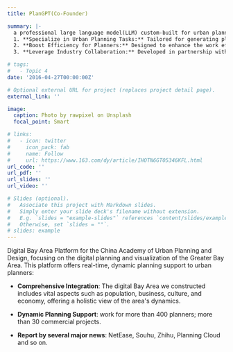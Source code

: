 ```yaml
---
title: PlanGPT(Co-Founder)

summary: |-
  a professional large language model(LLM) custom-built for urban planning, aiming to:     
  1. **Specialize in Urban Planning Tasks:** Tailored for generating planning texts, information retrieval, and document evaluation specific to city planning.    
  2. **Boost Efficiency for Planners:** Designed to enhance the work efficiency of urban planning professionals by addressing their unique challenges.      
  3. **Leverage Industry Collaboration:** Developed in partnership with the China Urban Planning & Design, our co-planner project integrates industry-specific insights and technologies, culminating in a successful venture securing 600,000 RMB in funding. 

# tags:
#   - Topic 4
date: '2016-04-27T00:00:00Z'

# Optional external URL for project (replaces project detail page).
external_link: ''

image:
  caption: Photo by rawpixel on Unsplash
  focal_point: Smart

# links:
#   - icon: twitter
#     icon_pack: fab
#     name: Follow
#     url: https://www.163.com/dy/article/IHOTN6GT05346KFL.html
url_code: ''
url_pdf: ''
url_slides: ''
url_video: ''

# Slides (optional).
#   Associate this project with Markdown slides.
#   Simply enter your slide deck's filename without extension.
#   E.g. `slides = "example-slides"` references `content/slides/example-slides.md`.
#   Otherwise, set `slides = ""`.
# slides: example
---
```


Digital Bay Area Platform for the China Academy of Urban Planning and Design, focusing on the digital planning and visualization of the Greater Bay Area. This platform offers real-time, dynamic planning support to urban planners:

- **Comprehensive Integration**: The digital Bay Area we constructed includes vital aspects such as population, business, culture, and economy, offering a holistic view of the area's dynamics.

- **Dynamic Planning Support**: work for more than 400 planners; more than 30 commercial projects. 

- **Report by several major news**: NetEase, Souhu, Zhihu, Planning Cloud and so on.